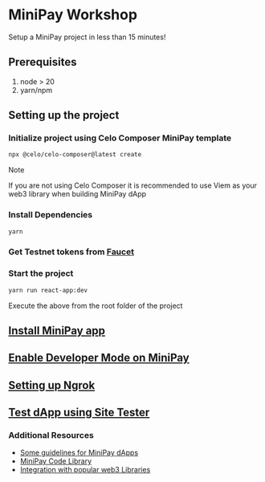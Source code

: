 # MiniPay Workshop

Setup a MiniPay project in less than 15 minutes!

## Prerequisites

1. node > 20
2. yarn/npm

## Setting up the project

### Initialize project using Celo Composer MiniPay template

```bash
npx @celo/celo-composer@latest create
```

> [!NOTE]  
> If you are not using Celo Composer it is recommended to use Viem as your web3 library when building MiniPay dApp

### Install Dependencies

```bash
yarn
```

### Get Testnet tokens from [Faucet](https://faucet.celo.org/alfajores)

### Start the project

```bash
yarn run react-app:dev
```

Execute the above from the root folder of the project

## [Install MiniPay app](https://docs.celo.org/developer/build-on-minipay/overview#installing-minipay)

## [Enable Developer Mode on MiniPay](https://docs.celo.org/developer/build-on-minipay/enabling-testnet)

## [Setting up Ngrok](https://docs.celo.org/developer/build-on-minipay/prerequisites/ngrok-setup)

## [Test dApp using Site Tester](https://docs.celo.org/developer/build-on-minipay/overview#test-your-dapp-inside-minipay)

### Additional Resources

- [Some guidelines for MiniPay dApps](https://docs.celo.org/developer/build-on-minipay/overview#important-notes)
- [MiniPay Code Library](https://docs.celo.org/developer/build-on-minipay/code-library)
- [Integration with popular web3 Libraries](https://docs.celo.org/developer/build-on-minipay/overview#4-viem)
